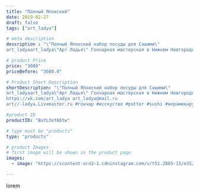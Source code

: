 ```yaml
---
title: "Полный Японский"
date: 2019-02-27
draft: false
tags: ["art_ladya"]

# meta description
description : "\"Полный Японский набор посуды для Сашими\" 
art_ladyaart_ladya\"Арт Ладья\" Гончарная мастерская в Нижнем Новгороде. Изготовление керамики и мастер//-классы по"

# product Price
price: "3000"
priceBefore: "3600.0"

# Product Short Description
shortDescription: "\"Полный Японский набор посуды для Сашими\" 
art_ladyaart_ladya\"Арт Ладья\" Гончарная мастерская в Нижнем Новгороде. Изготовление керамики и мастер//-классы по обучению. 
https://vk.com/art_ladya art_ladya@mail.ru 
art//-ladya.Livemaster.ru #гончар #исскуство #potter #sushi #керамикаручнаяработа #гончарнаямастерская #керамиканазаказ #handmade #посудаизглины #керамика #гончарнаяпосуда #эксклюзивнаякерамика #painter #dishes #sashimi #ceramicar #сашими #claygoods #restaurant #earthenware #ceramic #design #japanese #суши #plate #ceramicart #японскаякухня #авторскаякерамика"

#product ID
productID: "BuYL3eYA6tw"

# type must be "products"
type: "products"

# product Images
# first image will be shown in the product page
images:
  - image: "https://scontent-arn2-1.cdninstagram.com/v/t51.2885-15/e35/51782850_991552407704815_1871581869140527880_n.jpg?tp=1&_nc_ht=scontent-arn2-1.cdninstagram.com&_nc_cat=107&_nc_ohc=DaUjGUuR7OIAX_nFXXy&ccb=7-4&oh=6b028e3731863175a1d5b266a63c1b0a&oe=60864D79&_nc_sid=86f79a&ig_cache_key=MTk4ODM5MTQyNjE4MjA2NTAwOA%3D%3D.2-ccb7-4"

---
```

lorem
